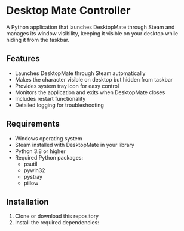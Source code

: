 # Desktop Mate Controller

A Python application that launches DesktopMate through Steam and manages its window visibility, keeping it visible on your desktop while hiding it from the taskbar.

## Features

- Launches DesktopMate through Steam automatically
- Makes the character visible on desktop but hidden from taskbar
- Provides system tray icon for easy control
- Monitors the application and exits when DesktopMate closes
- Includes restart functionality
- Detailed logging for troubleshooting

## Requirements

- Windows operating system
- Steam installed with DesktopMate in your library
- Python 3.8 or higher
- Required Python packages:
  - psutil
  - pywin32
  - pystray
  - pillow

## Installation

1. Clone or download this repository
2. Install the required dependencies:
